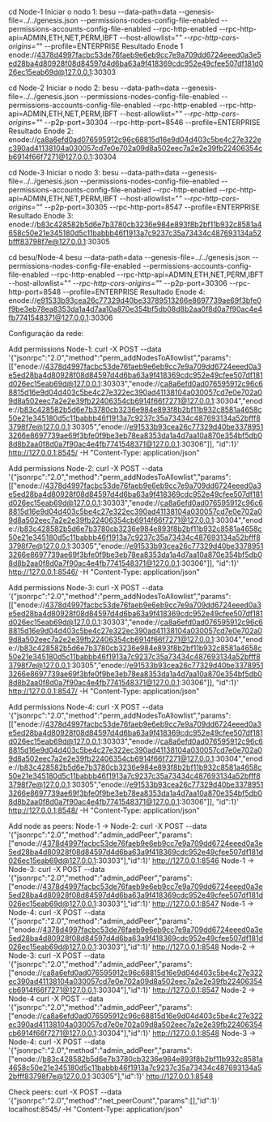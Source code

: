 cd Node-1
Iniciar o nodo 1:
besu --data-path=data --genesis-file=../../genesis.json --permissions-nodes-config-file-enabled --permissions-accounts-config-file-enabled --rpc-http-enabled --rpc-http-api=ADMIN,ETH,NET,PERM,IBFT --host-allowlist="*" --rpc-http-cors-origins="*" --profile=ENTERPRISE
Resultado Enode 1
enode://4378d4997facbc53de76faeb9e6eb9cc7e9a709dd6724eeed0a3e5ed28ba4d80928f08d84597d4d6ba63a9f418369cdc952e49cfee507df181d026ec15eab69d@127.0.0.1:30303

cd Node-2
Iniciar o nodo 2:
besu --data-path=data --genesis-file=../../genesis.json --permissions-nodes-config-file-enabled --permissions-accounts-config-file-enabled --rpc-http-enabled --rpc-http-api=ADMIN,ETH,NET,PERM,IBFT --host-allowlist="*" --rpc-http-cors-origins="*" --p2p-port=30304 --rpc-http-port=8546 --profile=ENTERPRISE
Resultado  Enode 2:
enode://ca8a6efd0ad076595912c96c68815d16e9d04d403c5be4c27e322ec390ad41138104a030057cd7e0e702a09d8a502eec7a2e2e39fb22406354cb6914f66f7271@127.0.0.1:30304

cd Node-3
Iniciar o nodo 3:
besu --data-path=data --genesis-file=../../genesis.json --permissions-nodes-config-file-enabled --permissions-accounts-config-file-enabled --rpc-http-enabled --rpc-http-api=ADMIN,ETH,NET,PERM,IBFT --host-allowlist="*" --rpc-http-cors-origins="*" --p2p-port=30305 --rpc-http-port=8547 --profile=ENTERPRISE
Resultado  Enode 3:
enode://b83c428582b5d6e7b3780cb3236e984e893f8b2bf11b932c8581a4658c50e21e345180d5c11babbb46f1913a7c9237c35a73434c487693134a52bfff83798f7e@127.0.0.1:30305

cd besu/Node-4
besu --data-path=data --genesis-file=../../genesis.json --permissions-nodes-config-file-enabled --permissions-accounts-config-file-enabled --rpc-http-enabled --rpc-http-api=ADMIN,ETH,NET,PERM,IBFT --host-allowlist="*" --rpc-http-cors-origins="*" --p2p-port=30306 --rpc-http-port=8548 --profile=ENTERPRISE
Resultado Enode 4:
enode://e91533b93cea26c77329d40be33789513266e8697739ae69f3bfe0f9be3eb78ea8353da1a4d7aa10a870e354bf5db08d8b2aa0f8d0a7f90ac4e4fb7741548371@127.0.0.1:30306

Configuração da rede:

Add permissions Node-1:
curl -X POST --data '{"jsonrpc":"2.0","method":"perm_addNodesToAllowlist","params":[["enode://4378d4997facbc53de76faeb9e6eb9cc7e9a709dd6724eeed0a3e5ed28ba4d80928f08d84597d4d6ba63a9f418369cdc952e49cfee507df181d026ec15eab69d@127.0.0.1:30303","enode://ca8a6efd0ad076595912c96c68815d16e9d04d403c5be4c27e322ec390ad41138104a030057cd7e0e702a09d8a502eec7a2e2e39fb22406354cb6914f66f7271@127.0.0.1:30304","enode://b83c428582b5d6e7b3780cb3236e984e893f8b2bf11b932c8581a4658c50e21e345180d5c11babbb46f1913a7c9237c35a73434c487693134a52bfff83798f7e@127.0.0.1:30305","enode://e91533b93cea26c77329d40be33789513266e8697739ae69f3bfe0f9be3eb78ea8353da1a4d7aa10a870e354bf5db08d8b2aa0f8d0a7f90ac4e4fb7741548371@127.0.0.1:30306"]], "id":1}' http://127.0.0.1:8545/ -H "Content-Type: application/json"

Add permissions Node-2:
curl -X POST --data '{"jsonrpc":"2.0","method":"perm_addNodesToAllowlist","params":[["enode://4378d4997facbc53de76faeb9e6eb9cc7e9a709dd6724eeed0a3e5ed28ba4d80928f08d84597d4d6ba63a9f418369cdc952e49cfee507df181d026ec15eab69d@127.0.0.1:30303","enode://ca8a6efd0ad076595912c96c68815d16e9d04d403c5be4c27e322ec390ad41138104a030057cd7e0e702a09d8a502eec7a2e2e39fb22406354cb6914f66f7271@127.0.0.1:30304","enode://b83c428582b5d6e7b3780cb3236e984e893f8b2bf11b932c8581a4658c50e21e345180d5c11babbb46f1913a7c9237c35a73434c487693134a52bfff83798f7e@127.0.0.1:30305","enode://e91533b93cea26c77329d40be33789513266e8697739ae69f3bfe0f9be3eb78ea8353da1a4d7aa10a870e354bf5db08d8b2aa0f8d0a7f90ac4e4fb7741548371@127.0.0.1:30306"]], "id":1}' http://127.0.0.1:8546/ -H "Content-Type: application/json"

Add permissions Node-3:
curl -X POST --data '{"jsonrpc":"2.0","method":"perm_addNodesToAllowlist","params":[["enode://4378d4997facbc53de76faeb9e6eb9cc7e9a709dd6724eeed0a3e5ed28ba4d80928f08d84597d4d6ba63a9f418369cdc952e49cfee507df181d026ec15eab69d@127.0.0.1:30303","enode://ca8a6efd0ad076595912c96c68815d16e9d04d403c5be4c27e322ec390ad41138104a030057cd7e0e702a09d8a502eec7a2e2e39fb22406354cb6914f66f7271@127.0.0.1:30304","enode://b83c428582b5d6e7b3780cb3236e984e893f8b2bf11b932c8581a4658c50e21e345180d5c11babbb46f1913a7c9237c35a73434c487693134a52bfff83798f7e@127.0.0.1:30305","enode://e91533b93cea26c77329d40be33789513266e8697739ae69f3bfe0f9be3eb78ea8353da1a4d7aa10a870e354bf5db08d8b2aa0f8d0a7f90ac4e4fb7741548371@127.0.0.1:30306"]], "id":1}' http://127.0.0.1:8547/ -H "Content-Type: application/json"

Add permissions Node-4:
curl -X POST --data '{"jsonrpc":"2.0","method":"perm_addNodesToAllowlist","params":[["enode://4378d4997facbc53de76faeb9e6eb9cc7e9a709dd6724eeed0a3e5ed28ba4d80928f08d84597d4d6ba63a9f418369cdc952e49cfee507df181d026ec15eab69d@127.0.0.1:30303","enode://ca8a6efd0ad076595912c96c68815d16e9d04d403c5be4c27e322ec390ad41138104a030057cd7e0e702a09d8a502eec7a2e2e39fb22406354cb6914f66f7271@127.0.0.1:30304","enode://b83c428582b5d6e7b3780cb3236e984e893f8b2bf11b932c8581a4658c50e21e345180d5c11babbb46f1913a7c9237c35a73434c487693134a52bfff83798f7e@127.0.0.1:30305","enode://e91533b93cea26c77329d40be33789513266e8697739ae69f3bfe0f9be3eb78ea8353da1a4d7aa10a870e354bf5db08d8b2aa0f8d0a7f90ac4e4fb7741548371@127.0.0.1:30306"]], "id":1}' http://127.0.0.1:8548/ -H "Content-Type: application/json"

Add node as peers:
Node-1 -> Node-2:
curl -X POST --data '{"jsonrpc":"2.0","method":"admin_addPeer","params":["enode://4378d4997facbc53de76faeb9e6eb9cc7e9a709dd6724eeed0a3e5ed28ba4d80928f08d84597d4d6ba63a9f418369cdc952e49cfee507df181d026ec15eab69d@127.0.0.1:30303"],"id":1}' http://127.0.0.1:8546
Node-1 -> Node-3:
curl -X POST --data '{"jsonrpc":"2.0","method":"admin_addPeer","params":["enode://4378d4997facbc53de76faeb9e6eb9cc7e9a709dd6724eeed0a3e5ed28ba4d80928f08d84597d4d6ba63a9f418369cdc952e49cfee507df181d026ec15eab69d@127.0.0.1:30303"],"id":1}' http://127.0.0.1:8547
Node-1 -> Node-4:
curl -X POST --data '{"jsonrpc":"2.0","method":"admin_addPeer","params":["enode://4378d4997facbc53de76faeb9e6eb9cc7e9a709dd6724eeed0a3e5ed28ba4d80928f08d84597d4d6ba63a9f418369cdc952e49cfee507df181d026ec15eab69d@127.0.0.1:30303"],"id":1}' http://127.0.0.1:8548
Node-2 -> Node-3:
curl -X POST --data '{"jsonrpc":"2.0","method":"admin_addPeer","params":["enode://ca8a6efd0ad076595912c96c68815d16e9d04d403c5be4c27e322ec390ad41138104a030057cd7e0e702a09d8a502eec7a2e2e39fb22406354cb6914f66f7271@127.0.0.1:30304"],"id":1}' http://127.0.0.1:8547
Node-2 -> Node-4
curl -X POST --data '{"jsonrpc":"2.0","method":"admin_addPeer","params":["enode://ca8a6efd0ad076595912c96c68815d16e9d04d403c5be4c27e322ec390ad41138104a030057cd7e0e702a09d8a502eec7a2e2e39fb22406354cb6914f66f7271@127.0.0.1:30304"],"id":1}' http://127.0.0.1:8548
Node-3 -> Node-4:
curl -X POST --data '{"jsonrpc":"2.0","method":"admin_addPeer","params":["enode://b83c428582b5d6e7b3780cb3236e984e893f8b2bf11b932c8581a4658c50e21e345180d5c11babbb46f1913a7c9237c35a73434c487693134a52bfff83798f7e@127.0.0.1:30305"],"id":1}' http://127.0.0.1:8548

Check peers:
curl -X POST --data '{"jsonrpc":"2.0","method":"net_peerCount","params":[],"id":1}' localhost:8545/ -H "Content-Type: application/json"
